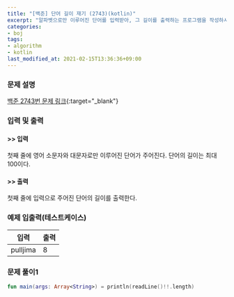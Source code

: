 ```yaml
---
title: "[백준] 단어 길이 재기 (2743)(kotlin)"
excerpt: "알파벳으로만 이루어진 단어를 입력받아, 그 길이를 출력하는 프로그램을 작성하시오."
categories:
- boj
tags:
- algorithm
- kotlin
last_modified_at: 2021-02-15T13:36:36+09:00
---
```



### 문제 설명
[백준 2743번 문제 링크](https://www.acmicpc.net/problem/2743#description){:target="_blank"}




### 입력 및 출력
#### >> 입력
첫째 줄에 영어 소문자와 대문자로만 이루어진 단어가 주어진다. 단어의 길이는 최대 100이다.



#### >> 출력
첫째 줄에 입력으로 주어진 단어의 길이를 출력한다.





### 예제 입출력(테스트케이스)


|입력|출력|
|-----|------|
|pulljima|8|




### 문제 풀이1
```kotlin
fun main(args: Array<String>) = println(readLine()!!.length)
```